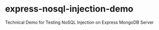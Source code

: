 # express-nosql-injection-demo
Technical Demo for Testing NoSQL Injection on Express MongoDB Server
